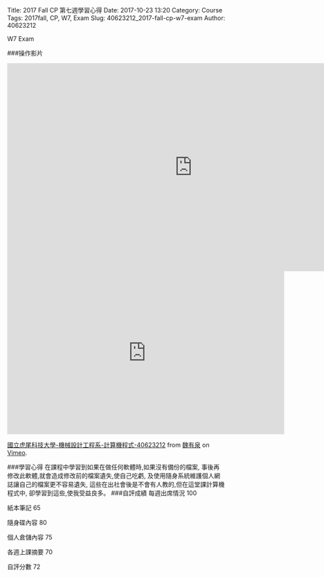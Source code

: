 Title: 2017 Fall CP 第七週學習心得
Date: 2017-10-23 13:20
Category: Course
Tags: 2017fall, CP, W7, Exam
Slug: 40623212_2017-fall-cp-w7-exam
Author: 40623212

W7 Exam

<!-- PELICAN_END_SUMMARY -->


###操作影片
<iframe width="854" height="480" src="https://www.youtube.com/embed/K6TC37JIWkQ" frameborder="0" gesture="media" allowfullscreen></iframe>
<iframe src="https://player.vimeo.com/video/240351336" width="640" height="376" frameborder="0" webkitallowfullscreen mozallowfullscreen allowfullscreen></iframe> <p><a href="https://vimeo.com/240351336">國立虎尾科技大學-機械設計工程系-計算機程式-40623212</a> from <a href="https://vimeo.com/user73453646">魏有泉</a> on <a href="https://vimeo.com">Vimeo</a>.</p>
###學習心得
在課程中學習到如果在做任何軟體時,如果沒有備份的檔案,
事後再修改此軟體,就會造成修改前的檔案遺失,使自己吃虧,
及使用隨身系統維護個人網誌讓自己的檔案更不容易遺失,
這些在出社會後是不會有人教的,但在這堂課計算機程式中,
卻學習到這些,使我受益良多。
###自評成績
每週出席情況 100

紙本筆記 65

隨身碟內容 80

個人倉儲內容 75

各週上課摘要 70

自評分數 72
